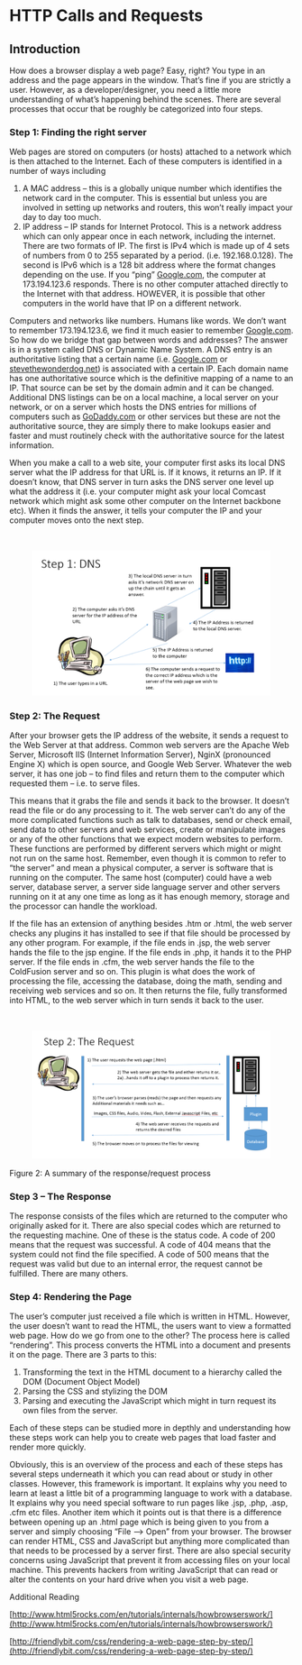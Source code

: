 # HTTP Calls and Requests

## Introduction

How does a browser display a web page? Easy, right? You type in an address and the page appears in the window. That’s fine if you are strictly a user. However, as a developer/designer, you need a little more understanding of what’s happening behind the scenes. There are several processes that occur that be roughly be categorized into four steps.

### Step 1: Finding the right server

Web pages are stored on computers (or hosts) attached to a network which is then attached to the Internet. Each of these computers is identified in a number of ways including

1. A MAC address – this is a globally unique number which identifies the network card in the computer. This is essential but unless you are involved in setting up networks and routers, this won’t really impact your day to day too much.
2. IP address – IP stands for Internet Protocol. This is a network address which can only appear once in each network, including the internet. There are two formats of IP. The first is IPv4 which is made up of 4 sets of numbers from 0 to 255 separated by a period. (i.e. 192.168.0.128). The second is IPv6 which is a 128 bit address where the format changes depending on the use. If you “ping” [Google.com](http://google.com), the computer at 173.194.123.6 responds. There is no other computer attached directly to the Internet with that address. HOWEVER, it is possible that other computers in the world have that IP on a different network.

Computers and networks like numbers. Humans like words. We don’t want to remember 173.194.123.6, we find it much easier to remember [Google.com](http://google.com). So how do we bridge that gap between words and addresses? The answer is in a system called DNS or Dynamic Name System. A DNS entry is an authoritative listing that a certain name (i.e. [Google.com](http://google.com) or [stevethewonderdog.net](http://stevethewonderdog.net)) is associated with a certain IP. Each domain name has one authoritative source which is the definitive mapping of a name to an IP. That source can be set by the domain admin and it can be changed. Additional DNS listings can be on a local machine, a local server on your network, or on a server which hosts the DNS entries for millions of computers such as [GoDaddy.com](http://godaddy.com) or other services but these are not the authoritative source, they are simply there to make lookups easier and faster and must routinely check with the authoritative source for the latest information.

When you make a call to a web site, your computer first asks its local DNS server what the IP address for that URL is. If it knows, it returns an IP. If it doesn’t know, that DNS server in turn asks the DNS server one level up what the address it (i.e. your computer might ask your local Comcast network which might ask some other computer on the Internet backbone etc). When it finds the answer, it tells your computer the IP and your computer moves onto the next step.

<div>

<img src="https://s3-us-west-2.amazonaws.com/secure.notion-static.com/467640b7-0041-44b7-8392-801cb43cd7a9/Untitled.png" alt="">

 

<figure><img src="../.gitbook/assets/DNS.png" alt=""><figcaption></figcaption></figure>

</div>



### Step 2: The Request

After your browser gets the IP address of the website, it sends a request to the Web Server at that address. Common web servers are the Apache Web Server, Microsoft IIS (Internet Information Server), NginX (pronounced Engine X) which is open source, and Google Web Server. Whatever the web server, it has one job – to find files and return them to the computer which requested them – i.e. to serve files.

This means that it grabs the file and sends it back to the browser. It doesn’t read the file or do any processing to it. The web server can’t do any of the more complicated functions such as talk to databases, send or check email, send data to other servers and web services, create or manipulate images or any of the other functions that we expect modern websites to perform. These functions are performed by different servers which might or might not run on the same host. Remember, even though it is common to refer to “the server” and mean a physical computer, a server is software that is running on the computer. The same host (computer) could have a web server, database server, a server side language server and other servers running on it at any one time as long as it has enough memory, storage and the processor can handle the workload.

If the file has an extension of anything besides .htm or .html, the web server checks any plugins it has installed to see if that file should be processed by any other program. For example, if the file ends in .jsp, the web server hands the file to the jsp engine. If the file ends in .php, it hands it to the PHP server. If the file ends in .cfm, the web server hands the file to the ColdFusion server and so on. This plugin is what does the work of processing the file, accessing the database, doing the math, sending and receiving web services and so on. It then returns the file, fully transformed into HTML, to the web server which in turn sends it back to the user.

<div>

<img src="https://s3-us-west-2.amazonaws.com/secure.notion-static.com/c45f9c69-12af-4ed8-b07a-6678781984cc/Untitled.png" alt="">

 

<figure><img src="../.gitbook/assets/Step2.png" alt=""><figcaption></figcaption></figure>

</div>

Figure 2: A summary of the response/request process

### Step 3 – The Response

The response consists of the files which are returned to the computer who originally asked for it. There are also special codes which are returned to the requesting machine. One of these is the status code. A code of 200 means that the request was successful. A code of 404 means that the system could not find the file specified. A code of 500 means that the request was valid but due to an internal error, the request cannot be fulfilled. There are many others.

### Step 4: Rendering the Page

The user’s computer just received a file which is written in HTML. However, the user doesn’t want to read the HTML, the users want to view a formatted web page. How do we go from one to the other? The process here is called “rendering”. This process converts the HTML into a document and presents it on the page. There are 3 parts to this:

1. Transforming the text in the HTML document to a hierarchy called the DOM (Document Object Model)
2. Parsing the CSS and stylizing the DOM
3. Parsing and executing the JavaScript which might in turn request its own files from the server.

Each of these steps can be studied more in depthly and understanding how these steps work can help you to create web pages that load faster and render more quickly.

Obviously, this is an overview of the process and each of these steps has several steps underneath it which you can read about or study in other classes. However, this framework is important. It explains why you need to learn at least a little bit of a programming language to work with a database. It explains why you need special software to run pages like .jsp, .php, .asp, .cfm etc files. Another item which it points out is that there is a difference between opening up an .html page which is being given to you from a server and simply choosing “File --> Open” from your browser. The browser can render HTML, CSS and JavaScript but anything more complicated than that needs to be processed by a server first. There are also special security concerns using JavaScript that prevent it from accessing files on your local machine. This prevents hackers from writing JavaScript that can read or alter the contents on your hard drive when you visit a web page.

Additional Reading

[http://www.html5rocks.com/en/tutorials/internals/howbrowserswork/](http://www.html5rocks.com/en/tutorials/internals/howbrowserswork/)

[http://friendlybit.com/css/rendering-a-web-page-step-by-step/](http://friendlybit.com/css/rendering-a-web-page-step-by-step/)
